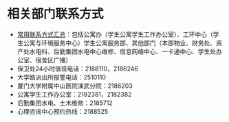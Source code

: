 # 相关部门联系方式

- [常用联系方式汇总](https://mp.weixin.qq.com/s/tLg2W8zmDV8ecfOEDy7kHw)：包括公寓办（学生公寓学生工作办公室）、工环中心（学生公寓与环境服务中心）学生公寓服务部、其他部门（本部物业、财务处、资产处水电科、后勤集团水电中心维修、信息网络中心、一卡通中心、学生处办公室、宿舍区广播）
- 保卫处24小时值班电话：2188110，2186246
- 大学路派出所报警电话：2510110
- 厦门大学附属中山医院演武分院：2186203
- 公寓学生工作办公室：2182381，2182382
- 后勤集团水电、土木维修：2185712
- 心理咨询中心预约热线：2188525
